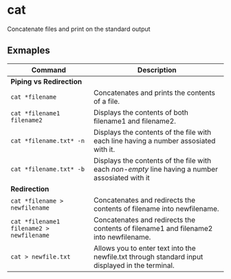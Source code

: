 # cat

Concatenate files and print on the standard output

## Exmaples

| **Command**   | **Description**   |
| --------------|-------------------|
| **Piping vs Redirection** |
| `cat *filename` | Concatenates and prints the contents of a file. |
| `cat *filename1 filename2` | Displays the contents of both filename1 and filename2. |
| `cat *filename.txt* -n` | Displays the contents of the file with each line having a number assosiated with it. |
| `cat *filename.txt* -b` | Displays the contents of the file with each *non-empty* line having a number assosiated with it |
| **Redirection** |
| `cat *filename > newfilename` | Concatenates and redirects the contents of filename into newfilename. |
| `cat *filename1 filename2 > newfilename` | Concatenates and redirects the contents of filename1 and filename2 into newfilename. |
| `cat > newfile.txt` | Allows you to enter text into the newfile.txt through standard input displayed in the terminal. |